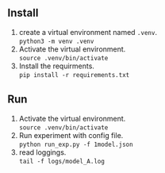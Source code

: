 ## Install
1. create a virtual environment named `.venv`.\
`python3 -m venv .venv`
2. Activate the virtual environment.\
`source .venv/bin/activate`
3. Install the requirments.\
`pip install -r requirements.txt`

## Run 
1. Activate the virtual environment.\
`source .venv/bin/activate`
2. Run experiment with config file.\
`python run_exp.py -f 1model.json`
3. read loggings.\
`tail -f logs/model_A.log`